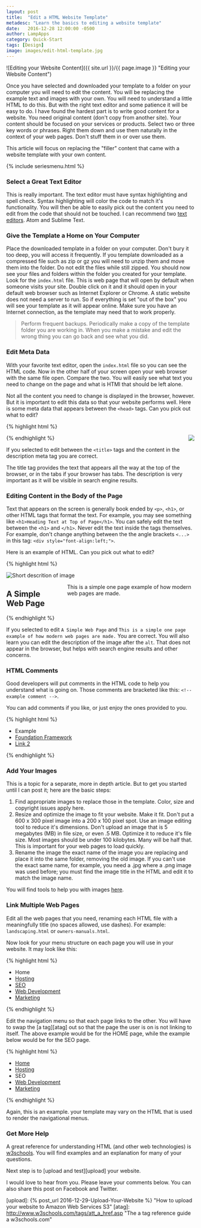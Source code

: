 ```yaml
---
layout: post
title:  "Edit a HTML Website Template"
metadesc: "Learn the basics to editing a website template"
date:   2016-12-28 12:00:00 -0500
author: LampApps
category: Quick-Start
tags: [Design]
image: images/edit-html-template.jpg
---
```


![Editing your Website Content]({{ site.url }}/{{ page.image }} "Editing your Website Content")

Once you have selected and downloaded your template to a folder on your computer you will need to edit the content. You will be replacing the example text and images with your own. You will need to understand a little HTML to do this. But with the right text editor and some patience it will be easy to do. I have found the hardest part is to write good content for a website. You need original content (don't copy from another site). Your content should be focused on your services or products. Select two or three key words or phrases. Right them down and use them naturally in the context of your web pages. Don't stuff them in or over use them.

This article will focus on replacing the "filler" content that came with a website template with your own content.

<!--more-->

{% include seriesmenu.html %}

### Select a Great Text Editor

This is really important. The text editor must have syntax highlighting and spell check. Syntax highlighting will color the code to match it's functionality. You will then be able to easily pick out the content you need to edit from the code that should not be touched. I can recommend two [text editors][texteditors]. Atom and Sublime Text.

### Give the Template a Home on Your Computer

Place the downloaded template in a folder on your computer. Don't bury it too deep, you will access it frequently. If you template downloaded as a compressed file such as zip or gz you will need to unzip them and move them into the folder. Do not edit the files while still zipped. You should now see your files and folders within the folder you created for your template. Look for the `index.html` file. This is web page that will open by default when someone visits your site. Double click on it and it should open in your default web browser such as Internet Explorer or Chrome. A static website does not need a server to run. So if everything is set "out of the box" you will see your template as it will appear online. Make sure you have an Internet connection, as the template may need that to work properly.

> Perform frequent backups. Periodically make a copy of the template folder you are working in. When you make a mistake and edit the wrong thing you can go back and see what you did.

### Edit Meta Data

With your favorite text editor, open the `index.html` file so you can see the HTML code. Now in the other half of your screen open your web browser with the same file open. Compare the two. You will easily see what text you need to change on the page and what is HTMl that should be left alone.

Not all the content you need to change is displayed in the browser, however. But it is important to edit this data so that your website performs well. Here is some meta data that appears between the `<head>` tags. Can you pick out what to edit?

{% highlight html %}
<head>
    <meta charset="utf-8" />
    <meta name="viewport" content="width=device-width, initial-scale=1.0" />
    <title>Example Web Page - Appears at the top of the browser</title>
    <meta name="description" content="This should describe the contents of the page.">
    <link rel="stylesheet" href="http://dhbhdrzi4tiry.cloudfront.net/cdn/sites/foundation.min.css">
</head>
{% endhighlight %}

<div style="margin-bottom: 25px; float: right; margin-left: 20px;">  
<a href="https://www.amazon.com/Smarter-Way-Learn-HTML-CSS-ebook/dp/B00ULX5FT2/ref=as_li_ss_il?ie=UTF8&qid=1486319569&sr=8-2&keywords=learn+html&linkCode=li3&tag=lampapps-20&linkId=75a74f05f041e3dda03ec981bacf18e4" target="_blank"><img border="0" src="//ws-na.amazon-adsystem.com/widgets/q?_encoding=UTF8&ASIN=B00ULX5FT2&Format=_SL250_&ID=AsinImage&MarketPlace=US&ServiceVersion=20070822&WS=1&tag=lampapps-20" ></a><img src="https://ir-na.amazon-adsystem.com/e/ir?t=lampapps-20&l=li3&o=1&a=B00ULX5FT2" width="1" height="1" border="0" alt="" style="border:none !important; margin:0px !important;" />
</div>

If you selected to edit between the `<title>` tags and the content in the description meta tag you are correct.

The title tag provides the text that appears all the way at the top of the browser, or in the tabs if your browser has tabs. The description is very important as it will be visible in search engine results.

### Editing Content in the Body of the Page

Text that appears on the screen is generally book ended by `<p>`, `<h1>`, or other HTML tags that format the text. For example, you may see something like `<h1>Heading Text at Top of Page</h1>`.  You can safely edit the text between the `<h1>` and `</h1>`. Never edit the text inside the tags themselves. For example, don't change anything between the the angle brackets `<...>` in this tag: `<div style="font-align:left;">`.

Here is an example of HTML. Can you pick out what to edit?

{% highlight html %}
<div class="row">
    <div class="medium-6 columns medium-push-6">
        <img class="thumbnail" alt="Short descrition of image" src="/images/exmpleimage.jpg">
    </div>
    <div class="medium-6 columns medium-pull-6">
        <h2>A Simple Web Page</h2>
        <p>This is a simple one page example of how modern web pages are made.</p>
    </div>
</div>
{% endhighlight %}

If you selected to edit `A Simple Web Page` and `This is a simple one page example of how modern web pages are made.` You are correct. You will also learn you can edit the description of the image after the `alt`. That does not appear in the browser, but helps with search engine results and other concerns.

### HTML Comments

Good developers will put comments in the HTML code to help you understand what is going on. Those comments are bracketed like this: `<!-- example comment -->`.

You can add comments if you like, or just enjoy the ones provided to you.

{% highlight html %}
    <!-- Start Top Navigation Bar -->
    <div class="top-bar">
      <div class="top-bar-left">
        <ul class="menu">
          <li class="menu-text">Example</li>
          <li><a href="http://foundation.zurb.com/">Foundation Framework</a></li>
          <li><a href="/link2.html">Link 2</a></li>
        </ul>
      </div>
    </div>
    <!-- End Top Navigation Bar -->
{% endhighlight %}

### Add Your Images

This is a topic for a separate, more in depth article. But to get you started until I can post it; here are the basic steps:

1. Find appropriate images to replace those in the template. Color, size and copyright issues apply here.
2. Resize and optimize the image to fit your website. Make it fit. Don't put a 600 x 300 pixel image into a 200 x 100 pixel spot. Use an image editing tool to reduce it's dimensions. Don't upload an image that is 5 megabytes (MB) in file size, or even .5 MB. Optimize it to reduce it's file size. Most images should be under 100 kilobytes. Many will be half that. This is important for your web pages to load quickly.
3. Rename the image the exact name of the image you are replacing and place it into the same folder, removing the old image. If you can't use the exact same name, for example, you need a .jpg where a .png image was used before; you must find the image title in the HTML and edit it to match the image name.

You will find tools to help you with images [here][graphics].

### Link Multiple Web Pages

Edit all the web pages that you need, renaming each HTML file with a meaningfully title (no spaces allowed, use dashes). For example: `landscaping.html` or `owners-manuals.html`.

Now look for your menu structure on each page you will use in your website. It may look like this:

{% highlight html %}
    <!-- Start Top Navigation Bar -->
    <div class="top-bar">
      <div class="top-bar-left">
        <ul class="menu">
          <li class="menu-text">Home</li>
          <li><a href="/hosting.html">Hosting</a></li>
          <li><a href="/seo.html">SEO</a></li>
          <li><a href="/development.html">Web Development</a></li>
          <li><a href="/marketing.html">Marketing</a></li>
        </ul>
      </div>
    </div>
    <!-- End Top Navigation Bar -->
{% endhighlight %}

Edit the navigation menu so that each page links to the other. You will have to swap the [a tag][atag] out so that the page the user is on is not linking to itself. The above example would be for the HOME page, while the example below would be for the SEO page.

{% highlight html %}
    <!-- Start Top Navigation Bar -->
    <div class="top-bar">
      <div class="top-bar-left">
        <ul class="menu">
          <li><a href="/index.html">Home</li>
          <li><a href="/hosting.html">Hosting</a></li>
          <li class="menu-text">SEO</li>
          <li><a href="/development.html">Web Development</a></li>
          <li><a href="/marketing.html">Marketing</a></li>
        </ul>
      </div>
    </div>
    <!-- End Top Navigation Bar -->
{% endhighlight %}


Again, this is an example. your template may vary on the HTML that is used to render the navigational menus.

### Get More Help

A great reference for understanding HTML (and other web technologies) is [w3schools][w3schools]. You will find examples and an explanation for many of your questions.

Next step is to [upload and test][upload] your website.

I would love to hear from you. Please leave your comments below. You can also share this post on Facebook and Twitter.  

[texteditors]: /resources.html#Development "Website resources and tools"
[w3schools]: http://www.w3schools.com/html/default.asp "Learn HTML at w3Schools"
[graphics]: /resources.html#Graphics "Graphic tools and resources"
[upload]: {% post_url 2016-12-29-Upload-Your-Website %} "How to upload your website to Amazon Web Services S3"
[atag]: http://www.w3schools.com/tags/att_a_href.asp "The a tag reference guide a w3schools.com"
